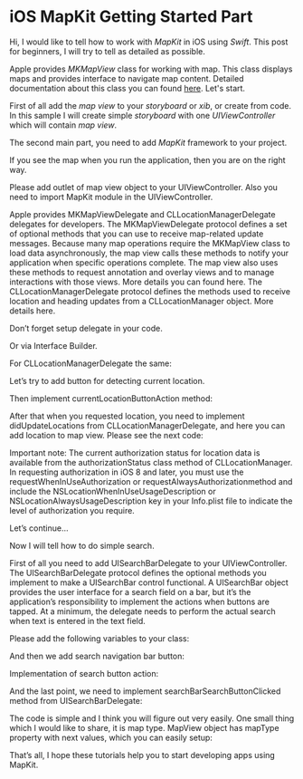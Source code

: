 # iOS MapKit Getting Started Part

Hi, I would like to tell how to work with <i>MapKit</i> in iOS using <i>Swift</i>. This post for beginners, I will try to tell as detailed as possible.

Apple provides <i>MKMapView</i> class for working with map. This class displays maps and provides interface to navigate map content. Detailed documentation about this class you can found <a href="https://developer.apple.com/library/mac/documentation/MapKit/Reference/MKMapView_Class/">here</a>. Let's start.

First of all add the <i>map view</i> to your <i>storyboard</i> or <i>xib</i>, or create from code. In this sample I will create simple <i>storyboard</i> with one <i>UIViewController</i> which will contain <i>map view</i>.

The second main part, you need to add <i>MapKit</i> framework to your project.

If you see the map when you run the application, then you are on the right way.

Please add outlet of map view object to your UIViewController. Also you need to import MapKit module in the UIViewController.

Apple provides MKMapViewDelegate and CLLocationManagerDelegate delegates for developers. The MKMapViewDelegate protocol defines a set of optional methods that you can use to receive map-related update messages. Because many map operations require the MKMapView class to load data asynchronously, the map view calls these methods to notify your application when specific operations complete. The map view also uses these methods to request annotation and overlay views and to manage interactions with those views. More details you can found here. The CLLocationManagerDelegate protocol defines the methods used to receive location and heading updates from a CLLocationManager object. More details here.

Don’t forget setup delegate in your code.

Or via Interface Builder.

For CLLocationManagerDelegate the same:

Let’s try to add button for detecting current location.

Then implement currentLocationButtonAction method:

After that when you requested location, you need to implement didUpdateLocations from CLLocationManagerDelegate, and here you can add location to map view. Please see the next code:

Important note: The current authorization status for location data is available from the authorizationStatus class method of CLLocationManager. In requesting authorization in iOS 8 and later, you must use the requestWhenInUseAuthorization or requestAlwaysAuthorizationmethod and include the NSLocationWhenInUseUsageDescription or NSLocationAlwaysUsageDescription key in your Info.plist file to indicate the level of authorization you require.

Let’s continue…

Now I will tell how to do simple search.

First of all you need to add UISearchBarDelegate to your UIViewController. The UISearchBarDelegate protocol defines the optional methods you implement to make a UISearchBar control functional. A UISearchBar object provides the user interface for a search field on a bar, but it’s the application’s responsibility to implement the actions when buttons are tapped. At a minimum, the delegate needs to perform the actual search when text is entered in the text field.

Please add the following variables to your class:

And then we add search navigation bar button:

Implementation of search button action:

And the last point, we need to implement searchBarSearchButtonClicked method from UISearchBarDelegate:

The code is simple and I think you will figure out very easily. One small thing which I would like to share, it is map type. MapView object has mapType property with next values, which you can easily setup:

That’s all, I hope these tutorials help you to start developing apps using MapKit.
